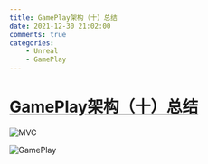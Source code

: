 ```yaml
---
title: GamePlay架构（十）总结
date: 2021-12-30 21:02:00
comments: true
categories:
    - Unreal
    - GamePlay
---
```


# [GamePlay架构（十）总结](https://zhuanlan.zhihu.com/p/24170697)

![MVC](/images/Unreal/GamePlay/MVC.jpg)

![GamePlay](/images/Unreal/GamePlay/GamePlay.jpg)